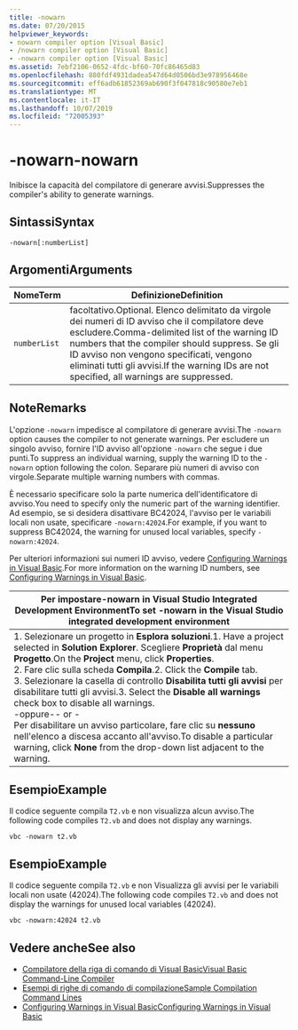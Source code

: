 ```yaml
---
title: -nowarn
ms.date: 07/20/2015
helpviewer_keywords:
- nowarn compiler option [Visual Basic]
- /nowarn compiler option [Visual Basic]
- -nowarn compiler option [Visual Basic]
ms.assetid: 7ebf2106-0652-4fdc-bf60-70fc86465d83
ms.openlocfilehash: 880fdf4931dadea547d64d0506bd3e978956468e
ms.sourcegitcommit: eff6adb61852369ab690f3f047818c90580e7eb1
ms.translationtype: MT
ms.contentlocale: it-IT
ms.lasthandoff: 10/07/2019
ms.locfileid: "72005393"
---
```

# <a name="-nowarn"></a><span data-ttu-id="6109b-102">-nowarn</span><span class="sxs-lookup"><span data-stu-id="6109b-102">-nowarn</span></span>
<span data-ttu-id="6109b-103">Inibisce la capacità del compilatore di generare avvisi.</span><span class="sxs-lookup"><span data-stu-id="6109b-103">Suppresses the compiler's ability to generate warnings.</span></span>  
  
## <a name="syntax"></a><span data-ttu-id="6109b-104">Sintassi</span><span class="sxs-lookup"><span data-stu-id="6109b-104">Syntax</span></span>  
  
```console  
-nowarn[:numberList]  
```  
  
## <a name="arguments"></a><span data-ttu-id="6109b-105">Argomenti</span><span class="sxs-lookup"><span data-stu-id="6109b-105">Arguments</span></span>  
  
|<span data-ttu-id="6109b-106">Nome</span><span class="sxs-lookup"><span data-stu-id="6109b-106">Term</span></span>|<span data-ttu-id="6109b-107">Definizione</span><span class="sxs-lookup"><span data-stu-id="6109b-107">Definition</span></span>|  
|---|---|  
|`numberList`|<span data-ttu-id="6109b-108">facoltativo.</span><span class="sxs-lookup"><span data-stu-id="6109b-108">Optional.</span></span> <span data-ttu-id="6109b-109">Elenco delimitato da virgole dei numeri di ID avviso che il compilatore deve escludere.</span><span class="sxs-lookup"><span data-stu-id="6109b-109">Comma-delimited list of the warning ID numbers that the compiler should suppress.</span></span> <span data-ttu-id="6109b-110">Se gli ID avviso non vengono specificati, vengono eliminati tutti gli avvisi.</span><span class="sxs-lookup"><span data-stu-id="6109b-110">If the warning IDs are not specified, all warnings are suppressed.</span></span>|  
  
## <a name="remarks"></a><span data-ttu-id="6109b-111">Note</span><span class="sxs-lookup"><span data-stu-id="6109b-111">Remarks</span></span>  
 <span data-ttu-id="6109b-112">L'opzione `-nowarn` impedisce al compilatore di generare avvisi.</span><span class="sxs-lookup"><span data-stu-id="6109b-112">The `-nowarn` option causes the compiler to not generate warnings.</span></span> <span data-ttu-id="6109b-113">Per escludere un singolo avviso, fornire l'ID avviso all'opzione `-nowarn` che segue i due punti.</span><span class="sxs-lookup"><span data-stu-id="6109b-113">To suppress an individual warning, supply the warning ID to the `-nowarn` option following the colon.</span></span> <span data-ttu-id="6109b-114">Separare più numeri di avviso con virgole.</span><span class="sxs-lookup"><span data-stu-id="6109b-114">Separate multiple warning numbers with commas.</span></span>  
  
 <span data-ttu-id="6109b-115">È necessario specificare solo la parte numerica dell'identificatore di avviso.</span><span class="sxs-lookup"><span data-stu-id="6109b-115">You need to specify only the numeric part of the warning identifier.</span></span> <span data-ttu-id="6109b-116">Ad esempio, se si desidera disattivare BC42024, l'avviso per le variabili locali non usate, specificare `-nowarn:42024`.</span><span class="sxs-lookup"><span data-stu-id="6109b-116">For example, if you want to suppress BC42024, the warning for unused local variables, specify `-nowarn:42024`.</span></span>  
  
 <span data-ttu-id="6109b-117">Per ulteriori informazioni sui numeri ID avviso, vedere [Configuring Warnings in Visual Basic](/visualstudio/ide/configuring-warnings-in-visual-basic).</span><span class="sxs-lookup"><span data-stu-id="6109b-117">For more information on the warning ID numbers, see [Configuring Warnings in Visual Basic](/visualstudio/ide/configuring-warnings-in-visual-basic).</span></span>  
  
|<span data-ttu-id="6109b-118">Per impostare-nowarn in Visual Studio Integrated Development Environment</span><span class="sxs-lookup"><span data-stu-id="6109b-118">To set -nowarn in the Visual Studio integrated development environment</span></span>|  
|---|  
|<span data-ttu-id="6109b-119">1.  Selezionare un progetto in **Esplora soluzioni**.</span><span class="sxs-lookup"><span data-stu-id="6109b-119">1.  Have a project selected in **Solution Explorer**.</span></span> <span data-ttu-id="6109b-120">Scegliere **Proprietà** dal menu **Progetto**.</span><span class="sxs-lookup"><span data-stu-id="6109b-120">On the **Project** menu, click **Properties**.</span></span> <br /><span data-ttu-id="6109b-121">2.  Fare clic sulla scheda **Compila**.</span><span class="sxs-lookup"><span data-stu-id="6109b-121">2.  Click the **Compile** tab.</span></span><br /><span data-ttu-id="6109b-122">3.  Selezionare la casella di controllo **Disabilita tutti gli avvisi** per disabilitare tutti gli avvisi.</span><span class="sxs-lookup"><span data-stu-id="6109b-122">3.  Select the **Disable all warnings** check box to disable all warnings.</span></span><br />     <span data-ttu-id="6109b-123">-oppure-</span><span class="sxs-lookup"><span data-stu-id="6109b-123">- or -</span></span><br />     <span data-ttu-id="6109b-124">Per disabilitare un avviso particolare, fare clic su **nessuno** nell'elenco a discesa accanto all'avviso.</span><span class="sxs-lookup"><span data-stu-id="6109b-124">To disable a particular warning, click **None** from the drop-down list adjacent to the warning.</span></span>|  
  
## <a name="example"></a><span data-ttu-id="6109b-125">Esempio</span><span class="sxs-lookup"><span data-stu-id="6109b-125">Example</span></span>  
 <span data-ttu-id="6109b-126">Il codice seguente compila `T2.vb` e non visualizza alcun avviso.</span><span class="sxs-lookup"><span data-stu-id="6109b-126">The following code compiles `T2.vb` and does not display any warnings.</span></span>  
  
```console
vbc -nowarn t2.vb  
```  
  
## <a name="example"></a><span data-ttu-id="6109b-127">Esempio</span><span class="sxs-lookup"><span data-stu-id="6109b-127">Example</span></span>  
 <span data-ttu-id="6109b-128">Il codice seguente compila `T2.vb` e non Visualizza gli avvisi per le variabili locali non usate (42024).</span><span class="sxs-lookup"><span data-stu-id="6109b-128">The following code compiles `T2.vb` and does not display the warnings for unused local variables (42024).</span></span>  
  
```console
vbc -nowarn:42024 t2.vb  
```  
  
## <a name="see-also"></a><span data-ttu-id="6109b-129">Vedere anche</span><span class="sxs-lookup"><span data-stu-id="6109b-129">See also</span></span>

- [<span data-ttu-id="6109b-130">Compilatore della riga di comando di Visual Basic</span><span class="sxs-lookup"><span data-stu-id="6109b-130">Visual Basic Command-Line Compiler</span></span>](../../../visual-basic/reference/command-line-compiler/index.md)
- [<span data-ttu-id="6109b-131">Esempi di righe di comando di compilazione</span><span class="sxs-lookup"><span data-stu-id="6109b-131">Sample Compilation Command Lines</span></span>](../../../visual-basic/reference/command-line-compiler/sample-compilation-command-lines.md)
- [<span data-ttu-id="6109b-132">Configuring Warnings in Visual Basic</span><span class="sxs-lookup"><span data-stu-id="6109b-132">Configuring Warnings in Visual Basic</span></span>](/visualstudio/ide/configuring-warnings-in-visual-basic)
